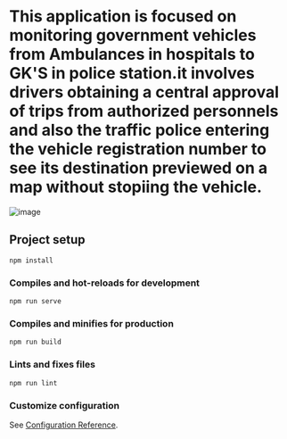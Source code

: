 # This application is focused on monitoring government vehicles from Ambulances in hospitals to GK'S in police station.it involves drivers obtaining a central approval of trips from authorized personnels and also the traffic police entering the vehicle registration number to see its destination previewed on a map without stopiing the vehicle.
![image](https://github.com/user-attachments/assets/7b157771-baf0-4255-b211-e7243bcad9b6)


## Project setup
```
npm install
```

### Compiles and hot-reloads for development
```
npm run serve
```

### Compiles and minifies for production
```
npm run build
```

### Lints and fixes files
```
npm run lint
```

### Customize configuration
See [Configuration Reference](https://cli.vuejs.org/config/).
